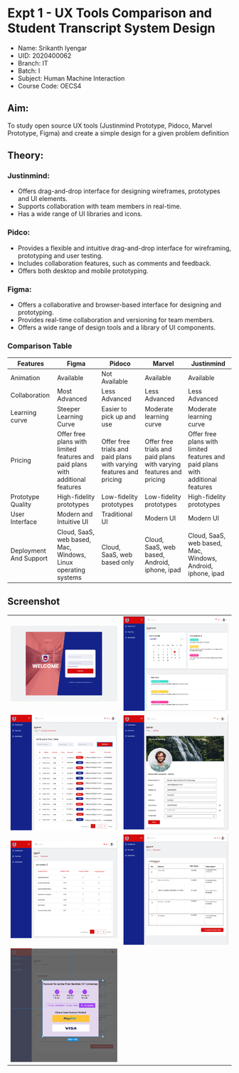 # Expt 1 - UX Tools Comparison and Student Transcript System Design

- Name: Srikanth Iyengar
- UID: 2020400062
- Branch: IT
- Batch: I
- Subject: Human Machine Interaction
- Course Code: OECS4

## Aim: 
To study open source UX tools (Justinmind Prototype, Pidoco, Marvel Prototype, Figma) and create a simple design for a given problem definition

## Theory: 
### Justinmind:
- Offers drag-and-drop interface for designing wireframes, prototypes and UI elements.
- Supports collaboration with team members in real-time.
- Has a wide range of UI libraries and icons.

### Pidco:
- Provides a flexible and intuitive drag-and-drop interface for wireframing, prototyping and user testing.
- Includes collaboration features, such as comments and feedback.
- Offers both desktop and mobile prototyping.

### Figma:
- Offers a collaborative and browser-based interface for designing and prototyping.
- Provides real-time collaboration and versioning for team members.
- Offers a wide range of design tools and a library of UI components.

### Comparison Table

| Features | Figma | Pidoco | Marvel | Justinmind |
| --- | -- | -- | -- | --- |
| Animation | Available | Not Available | Available | Available
| Collaboration | Most Advanced | Less Advanced | Less Advanced | Less Advanced |
| Learning curve | Steeper Learning Curve | Easier to pick up and use | Moderate learning curve | Moderate learning curve |
| Pricing | Offer free plans with limited features and paid plans with additional features | Offer free trials and paid plans with varying features and pricing | Offer free trials and paid plans with varying features and pricing | Offer free plans with limited features and paid plans with additional features |
| Prototype Quality | High-fidelity prototypes | Low-fidelity prototypes | Low-fidelity prototypes | High-fidelity prototypes |
| User Interface | Modern and Intuitive UI | Traditional UI | Modern UI |Modern UI |
| Deployment And Support | Cloud, SaaS, web based, Mac, Windows, Linux operating systems | Cloud, SaaS, web based only | Cloud, SaaS, web based, Android, iphone, ipad | Cloud, SaaS, web based, Mac, Windows, Android, iphone, ipad | 

## Screenshot

| | |
| -- | -- |
| ![Login](./login.png) | ![dashboard](./dashboard.png) | 
| ![transcation](./transactions.png) | ![settings](./settings.png) |
| ![marksheet](./Marksheet.png) | ![](./checkout.png) 
| ![](./payment.png) |